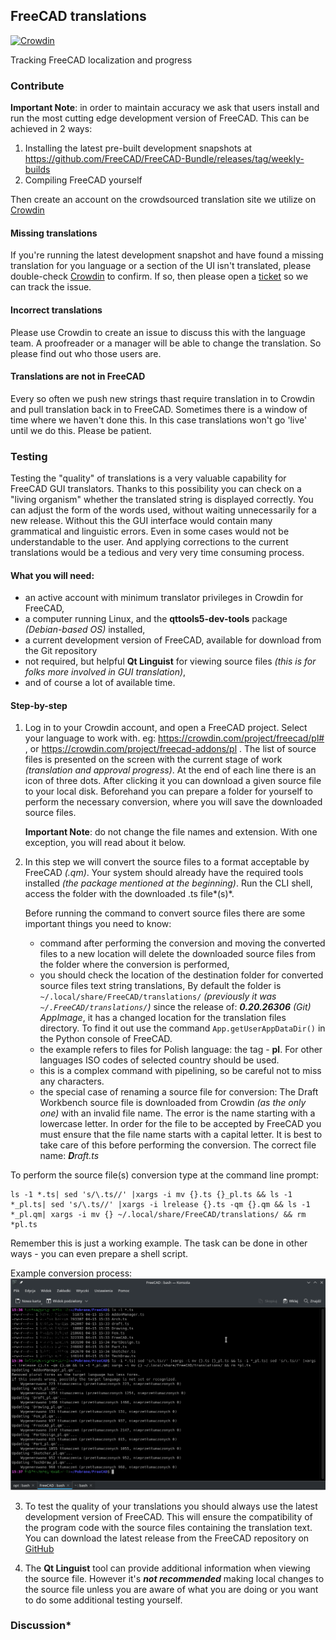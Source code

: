 ## FreeCAD translations

[![Crowdin](https://d322cqt584bo4o.cloudfront.net/freecad/localized.svg)](https://crowdin.com/project/freecad)

Tracking FreeCAD localization and progress

### Contribute

**Important Note**: in order to maintain accuracy we ask that users install and run the most cutting edge development version of FreeCAD. This can be achieved in 2 ways:

1. Installing the latest pre-built development snapshots at https://github.com/FreeCAD/FreeCAD-Bundle/releases/tag/weekly-builds
2. Compiling FreeCAD yourself

Then create an account on the crowdsourced translation site we utilize on [Crowdin](https://crowdin.com/project/freecad)


#### Missing translations

If you're running the latest development snapshot and have found a missing translation for you language or a section of the UI isn't translated, please double-check [Crowdin](https://crowdin.com/project/freecad) to confirm. If so, then please open a [ticket](https://github.com/FreeCAD/FreeCAD-translations/issues) so we can track the issue.

#### Incorrect translations

Please use Crowdin to create an issue to discuss this with the language team. A proofreader or a manager will be able to change the translation. So please find out who those users are.

#### Translations are not in FreeCAD

Every so often we push new strings thast require translation in to Crowdin and pull translation back in to FreeCAD. Sometimes there is a window of time where we haven't done this. In this case translations won't go 'live' until we do this. Please be patient.

### Testing

Testing the "quality" of translations is a very valuable capability for FreeCAD GUI translators.
Thanks to this possibility you can check on a "living organism" whether the translated string is displayed correctly. You can adjust the form of the words used, without waiting unnecessarily for a new release.
Without this the GUI interface would contain many grammatical and linguistic errors. Even in some cases would not be understandable to the user. And applying corrections to the current translations would be a tedious and very very time consuming process.

#### What you will need:
- an active account with minimum translator privileges in Crowdin for FreeCAD,
- a computer running Linux, and the **qttools5-dev-tools** package *(Debian-based OS)* installed,
- a current development version of FreeCAD, available for download from the Git repository
- not required, but helpful **Qt Linguist** for viewing source files *(this is for folks more involved in GUI translation)*,
- and of course a lot of available time.

#### Step-by-step
1. Log in to your Crowdin account, and open a FreeCAD project.
Select your language to work with.
eg: https://crowdin.com/project/freecad/pl# , or https://crowdin.com/project/freecad-addons/pl .
The list of source files is presented on the screen with the current stage of work *(translation and approval progress)*.
At the end of each line there is an icon of three dots. After clicking it you can download a given source file to your local disk.
Beforehand you can prepare a folder for yourself to perform the necessary conversion, where you will save the downloaded source files.

    **Important Note**: do not change the file names and extension. With one exception, you will read about it below.

2. In this step we will convert the source files to a format acceptable by FreeCAD *(.qm)*. Your system should already have the required tools installed *(the package mentioned at the beginning)*.
Run the CLI shell, access the folder with the downloaded .ts file*(s)*.

    Before running the command to convert source files there are some important things you need to know:
    - command after performing the conversion and moving the converted files to a new location will delete the downloaded source files from the folder where the conversion is performed,
    - you should check the location of the destination folder for converted source files text string translations,
By default the folder is ` ~/.local/share/FreeCAD/translations/` *(previously it was ` ~/.FreeCAD/translations/`)*
since the release of: ***0.20.26306** (Git) AppImage*, it has a changed location for the translation files directory. To find it out use the command `App.getUserAppDataDir()` in the Python console of FreeCAD.
    - the example refers to files for Polish language: the tag - **pl**. 
For other languages ISO codes of selected country should be used.
    - this is a complex command with pipelining, so be careful not to miss any characters.
    - the special case of renaming a source file for conversion:
        The Draft Workbench source file is downloaded from Crowdin *(as the only one)* with an invalid file name. The error is the name starting with a lowercase letter. In order for the file to be accepted by FreeCAD you must ensure that the file name starts with a capital letter. It is best to take care of this before performing the conversion. The correct file name: ***D**raft.ts*

To perform the source file(s) conversion type at the command line prompt:
```
ls -1 *.ts| sed 's/\.ts//' |xargs -i mv {}.ts {}_pl.ts && ls -1 *_pl.ts| sed 's/\.ts//' |xargs -i lrelease {}.ts -qm {}.qm && ls -1 *_pl.qm| xargs -i mv {} ~/.local/share/FreeCAD/translations/ && rm *pl.ts
```
Remember this is just a working example. The task can be done in other ways - you can even prepare a shell script.

   Example conversion process:
   ![konsola](cli-konwersja.png)

3. To test the quality of your translations you should always use the latest development version of FreeCAD. This will ensure the compatibility of the program code with the source files containing the translation text.
You can download the latest release from the FreeCAD repository on [GitHub](https://github.com/FreeCAD/FreeCAD-Bundle/releases/tag/weekly-builds)

4. The **Qt Linguist** tool can provide additional information when viewing the source file. However it's ***not recommended*** making local changes to the source file unless you are aware of what you are doing or you want to do some additional testing yourself.

### Discussion*


